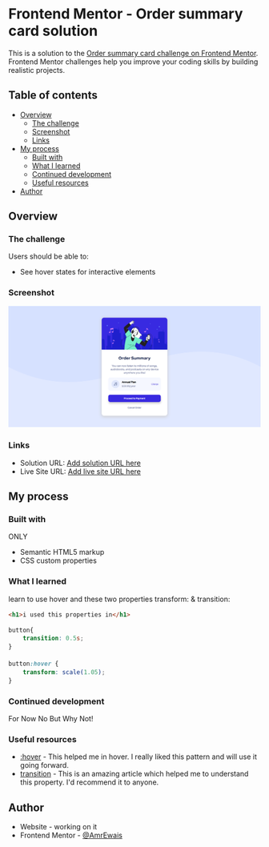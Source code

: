 # Frontend Mentor - Order summary card solution

This is a solution to the [Order summary card challenge on Frontend Mentor](https://www.frontendmentor.io/challenges/order-summary-component-QlPmajDUj). Frontend Mentor challenges help you improve your coding skills by building realistic projects. 

## Table of contents

- [Overview](#overview)
  - [The challenge](#the-challenge)
  - [Screenshot](#screenshot)
  - [Links](#links)
- [My process](#my-process)
  - [Built with](#built-with)
  - [What I learned](#what-i-learned)
  - [Continued development](#continued-development)
  - [Useful resources](#useful-resources)
- [Author](#author)




## Overview

### The challenge

Users should be able to:

- See hover states for interactive elements

### Screenshot

![](./Screenshot.png)


### Links

- Solution URL: [Add solution URL here](https://your-solution-url.com)
- Live Site URL: [Add live site URL here](https://your-live-site-url.com)

## My process

### Built with

ONLY
- Semantic HTML5 markup
- CSS custom properties


### What I learned

learn to use hover and these two properties transform: & transition:
```html
<h1>i used this properties in</h1>
```
```css
button{
    transition: 0.5s;
}

button:hover {
    transform: scale(1.05);
}
```

### Continued development

For Now No 
But Why Not!

### Useful resources

- [:hover](https://developer.mozilla.org/en-US/docs/Web/CSS/:hover) - This helped me in hover. I really liked this pattern and will use it going forward.
- [transition](https://developer.mozilla.org/en-US/docs/Web/CSS/transition) - This is an amazing article which helped me to understand this property. I'd recommend it to anyone.


## Author

- Website - working on it
- Frontend Mentor - [@AmrEwais](https://www.frontendmentor.io/profile/AmrEwais)
